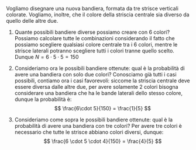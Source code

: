 Vogliamo disegnare una nuova bandiera, formata da tre strisce verticali colorate.
Vogliamo, inoltre, che il colore della striscia centrale sia diverso da quello delle altre due.

1) Quante possibili bandiere diverse possiamo creare con 6 colori?
Possiamo calcolare tutte le combinazioni considerando il fatto che possiamo scegliere qualsiasi colore centrale tra i 6 colori, mentre le strisce laterali potranno scegliere tutti i colori tranne quello scelto.
Dunque $N = 6 \cdot 5 \cdot 5 = 150$

2) Consideriamo ora le possibili bandiere ottenute: qual è la probabilità di avere una bandiera con solo due colori?
Conosciamo già tutti i casi possibili, contiamo ora i casi favorevoli: siccome la striscia centrale deve essere diversa dalle altre due, per
avere solamente 2 colori bisogna considerare una bandiera che ha le bande laterali dello stesso colore, dunque la probabilità è:
$$
\frac{6\cdot 5}{150} = \frac{1}{5}
$$

3) Consideriamo come sopra le possibili bandiere ottenute: qual è la probabilità di avere una bandiera con tre colori?
Per avere tre colori è necessario che tutte le strisce abbiano colori diversi, dunque:
$$
\frac{6 \cdot 5 \cdot 4}{150} = \frac{4}{5}
$$